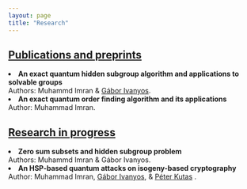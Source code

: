 ```yaml
---
layout: page
title: "Research"
---
```

<h2><u>Publications and preprints</u></h2>

<li> <b>An exact quantum hidden subgroup algorithm and applications to solvable groups</b><br>Authors: Muhammd Imran & <a href="http://old.sztaki.hu/~ivanyos/">Gábor Ivanyos</a>.</li> 

<li> <b>An exact quantum order finding algorithm and its applications</b> <br>Author: Muhammad Imran.</li> 

<h2><u>Research in progress</u></h2>

<li> <b>Zero sum subsets and hidden subgroup problem</b> <br>Authors: Muhammd Imran & Gábor Ivanyos.</li>

<li> <b>An HSP-based quantum attacks on isogeny-based cryptography</b> <br>Author: Muhammad Imran, <a href="http://old.sztaki.hu/~ivanyos/">Gábor Ivanyos</a>, & <a href="https://sites.google.com/view/peterkutas89/main-page?authuser=0">Péter Kutas</a> .</li>
